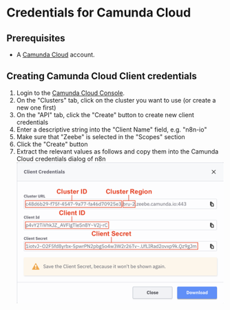 # Credentials for Camunda Cloud

## Prerequisites

- A [Camunda Cloud](https://accounts.cloud.camunda.io/signup) account.

## Creating Camunda Cloud Client credentials

1. Login to the [Camunda Cloud Console](https://console.cloud.camunda.io).
2. On the "Clusters" tab, click on the cluster you want to use (or create a new one first)
3. On the "API" tab, click the "Create" button to create new client credentials
4. Enter a descriptive string into the "Client Name" field, e.g. "n8n-io"
5. Make sure that "Zeebe" is selected in the "Scopes" section
6. Click the "Create" button
7. Extract the relevant values as follows and copy them into the Camunda Cloud credentials dialog of n8n
   ![Creating Camunda Cloud Client credentials](./creating-client-credentials.png)
